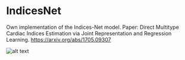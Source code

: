 # IndicesNet
Own implementation of the Indices-Net model. 
Paper: Direct Multitype Cardiac Indices Estimation via Joint Representation and Regression Learning.
https://arxiv.org/abs/1705.09307

![alt text](https://raw.githubusercontent.com/username/projectname/branch/path/to/img.png)
